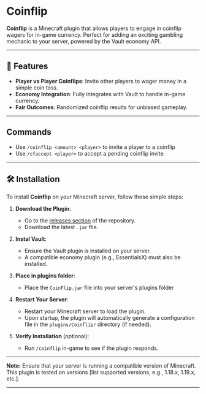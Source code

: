 # Coinflip

**Coinflip** is a Minecraft plugin that allows players to engage in coinflip wagers for in-game currency. Perfect for adding an exciting gambling mechanic to your server, powered by the Vault economy API.

---

## 🚀 Features
- **Player vs Player Coinflips**: Invite other players to wager money in a simple coin toss.
- **Economy Integration**: Fully integrates with Vault to handle in-game currency.
- **Fair Outcomes**: Randomized coinflip results for unbiased gameplay.

---

## Commands

- Use `/coinflip <amount> <player>` to invite a player to a coinflip
- Use `/cfaccept <player>` to accept a pending coinflip invite

---

## 🛠️ Installation

To install **Coinflip** on your Minecraft server, follow these simple steps:

1. **Download the Plugin**:
   - Go to the [releases section](https://github.com/Codeer-Studio/CoinFlip/releases) of the repository.
   - Download the latest `.jar` file.

2. **Instal Vault**:
   - Ensure the Vault plugin is installed on your server.
   - A compatible economy plugin (e.g., EssentialsX) must also be installed.
  
3. **Place in plugins folder**:
   - Place the `CoinFlip.jar` file into your server's plugins folder

3. **Restart Your Server**:
   - Restart your Minecraft server to load the plugin.
   - Upon startup, the plugin will automatically generate a configuration file in the `plugins/Coinflip/` directory (if needed).

4. **Verify Installation** (optional):
   - Run `/coinflip` in-game to see if the plugin responds.


---

**Note:** Ensure that your server is running a compatible version of Minecraft. This plugin is tested on versions [list supported versions, e.g., 1.18.x, 1.19.x, etc.].

---

